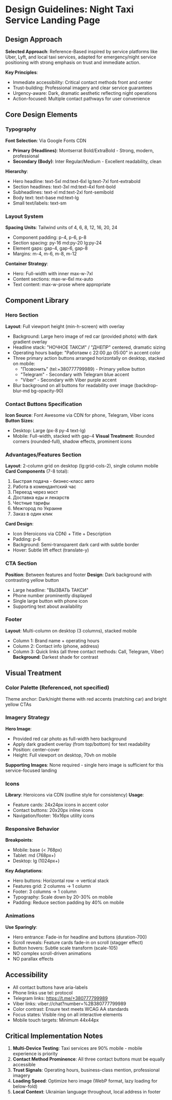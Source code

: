 # Design Guidelines: Night Taxi Service Landing Page

## Design Approach

**Selected Approach**: Reference-Based inspired by service platforms like Uber, Lyft, and local taxi services, adapted for emergency/night service positioning with strong emphasis on trust and immediate action.

**Key Principles**:
- Immediate accessibility: Critical contact methods front and center
- Trust-building: Professional imagery and clear service guarantees
- Urgency-aware: Dark, dramatic aesthetic reflecting night operations
- Action-focused: Multiple contact pathways for user convenience

## Core Design Elements

### Typography

**Font Selection**: Via Google Fonts CDN
- **Primary (Headlines)**: Montserrat Bold/ExtraBold - Strong, modern, professional
- **Secondary (Body)**: Inter Regular/Medium - Excellent readability, clean

**Hierarchy**:
- Hero headline: text-5xl md:text-6xl lg:text-7xl font-extrabold
- Section headlines: text-3xl md:text-4xl font-bold
- Subheadlines: text-xl md:text-2xl font-semibold
- Body text: text-base md:text-lg
- Small text/labels: text-sm

### Layout System

**Spacing Units**: Tailwind units of 4, 6, 8, 12, 16, 20, 24
- Component padding: p-4, p-6, p-8
- Section spacing: py-16 md:py-20 lg:py-24
- Element gaps: gap-4, gap-6, gap-8
- Margins: m-4, m-6, m-8, m-12

**Container Strategy**:
- Hero: Full-width with inner max-w-7xl
- Content sections: max-w-6xl mx-auto
- Text content: max-w-prose where appropriate

## Component Library

### Hero Section
**Layout**: Full viewport height (min-h-screen) with overlay
- Background: Large hero image of red car (provided photo) with dark gradient overlay
- Headline stack: "НОЧНОЕ ТАКСИ" / "ДНЕПР" centered, dramatic sizing
- Operating hours badge: "Работаем с 22:00 до 05:00" in accent color
- Three primary action buttons arranged horizontally on desktop, stacked on mobile:
  - "Позвонить" (tel:+380777799989) - Primary yellow button
  - "Telegram" - Secondary with Telegram blue accent
  - "Viber" - Secondary with Viber purple accent
- Blur background on all buttons for readability over image (backdrop-blur-md bg-opacity-90)

### Contact Buttons Specification
**Icon Source**: Font Awesome via CDN for phone, Telegram, Viber icons
**Button Sizes**: 
- Desktop: Large (px-8 py-4 text-lg)
- Mobile: Full-width, stacked with gap-4
**Visual Treatment**: Rounded corners (rounded-full), shadow effects, prominent icons

### Advantages/Features Section
**Layout**: 2-column grid on desktop (lg:grid-cols-2), single column mobile
**Card Components** (7-8 total):
1. Быстрая подача - бизнес-класс авто
2. Работа в комендантский час
3. Переезд через мост
4. Доставка еды и лекарств
5. Честные тарифы
6. Межгород по Украине
7. Заказ в один клик

**Card Design**: 
- Icon (Heroicons via CDN) + Title + Description
- Padding: p-6
- Background: Semi-transparent dark card with subtle border
- Hover: Subtle lift effect (translate-y)

### CTA Section
**Position**: Between features and footer
**Design**: Dark background with contrasting yellow button
- Large headline: "ВЫЗВАТЬ ТАКСИ"
- Phone number prominently displayed
- Single large button with phone icon
- Supporting text about availability

### Footer
**Layout**: Multi-column on desktop (3 columns), stacked mobile
- Column 1: Brand name + operating hours
- Column 2: Contact info (phone, address)
- Column 3: Quick links (all three contact methods: Call, Telegram, Viber)
**Background**: Darkest shade for contrast

## Visual Treatment

### Color Palette (Referenced, not specified)
Theme anchor: Dark/night theme with red accents (matching car) and bright yellow CTAs

### Imagery Strategy

**Hero Image**: 
- Provided red car photo as full-width hero background
- Apply dark gradient overlay (from top/bottom) for text readability
- Position: center-cover
- Height: Full viewport on desktop, 70vh on mobile

**Supporting Images**: None required - single hero image is sufficient for this service-focused landing

### Icons
**Library**: Heroicons via CDN (outline style for consistency)
**Usage**: 
- Feature cards: 24x24px icons in accent color
- Contact buttons: 20x20px inline icons
- Navigation/footer: 16x16px utility icons

### Responsive Behavior

**Breakpoints**:
- Mobile: base (< 768px)
- Tablet: md (768px+)
- Desktop: lg (1024px+)

**Key Adaptations**:
- Hero buttons: Horizontal row → vertical stack
- Features grid: 2 columns → 1 column
- Footer: 3 columns → 1 column
- Typography: Scale down by 20-30% on mobile
- Padding: Reduce section padding by 40% on mobile

### Animations

**Use Sparingly**:
- Hero entrance: Fade-in for headline and buttons (duration-700)
- Scroll reveals: Feature cards fade-in on scroll (stagger effect)
- Button hovers: Subtle scale transform (scale-105)
- NO complex scroll-driven animations
- NO parallax effects

## Accessibility

- All contact buttons have aria-labels
- Phone links use tel: protocol
- Telegram links: https://t.me/+380777799989
- Viber links: viber://chat?number=%2B380777799989
- Color contrast: Ensure text meets WCAG AA standards
- Focus states: Visible ring on all interactive elements
- Mobile touch targets: Minimum 44x44px

## Critical Implementation Notes

1. **Multi-Device Testing**: Taxi services are 90% mobile - mobile experience is priority
2. **Contact Method Prominence**: All three contact buttons must be equally accessible
3. **Trust Signals**: Operating hours, business-class mention, professional imagery
4. **Loading Speed**: Optimize hero image (WebP format, lazy loading for below-fold)
5. **Local Context**: Ukrainian language throughout, local address in footer